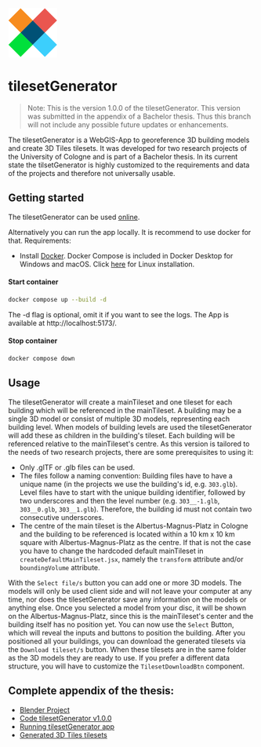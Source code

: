 <img src="./frontend/public/tileset-generator.svg" alt="tilsetGenerator" width="100"/>

# tilesetGenerator
> Note: This is the version 1.0.0 of the tilesetGenerator. This version was submitted in the appendix of a Bachelor
  thesis. Thus this branch will not include any possible future updates or enhancements.

The tilesetGenerator is a WebGIS-App to georeference 3D building models and create 3D Tiles tilesets. It was developed
for two research projects of the University of Cologne and is part of a Bachelor thesis. In its current state the
tilsetGenerator is highly customized to the requirements and data of the projects and therefore not universally usable.

## Getting started
The tilesetGenerator can be used [online](https://campusgis2.uni-koeln.de/tilesetgenerator/).

Alternatively you can run the app locally. It is recommend to use docker for that. Requirements:
- Install [Docker](https://www.docker.com/products/docker-desktop/). Docker Compose is included in Docker Desktop for
Windows and macOS. Click [here](https://github.com/docker/compose) for Linux installation.

#### Start container
```sh
docker compose up --build -d
```
The -d flag is optional, omit it if you want to see the logs.
The App is available at http://localhost:5173/.

#### Stop container
```sh
docker compose down
```

## Usage
The tilesetGenerator will create a mainTileset and one tileset for each building which will be referenced in the
mainTileset. A building may be a single 3D model or consist of multiple 3D models, representing each building level.
When models of building levels are used the tilesetGenerator will add these as children in the building's tileset. Each
building will be referenced relative to the mainTileset's centre. As this version is tailored to the needs of two
research projects, there are some prerequisites to using it:
- Only .glTF or .glb files can be used.
- The files follow a naming convention: Building files have to have a unique name (in the projects we use the building's
id, e.g. `303.glb`). Level files have to start with the unique building identifier, followed by two underscores and then
the level number (e.g. `303__-1.glb`, `303__0.glb`, `303__1.glb`). Therefore, the building id must not contain two
consecutive underscores.
- The centre of the main tileset is the Albertus-Magnus-Platz in Cologne and the building to be referenced is located
within a 10 km x 10 km square with Albertus-Magnus-Platz as the centre. If that is not the case you have to change the
hardcoded default mainTileset in `createDefaultMainTileset.jsx`, namely the `transform` attribute and/or
`boundingVolume` attribute.

With the `Select file/s` button you can add one or more 3D models. The models will only be used client side and will not
leave your computer at any time, nor does the tilesetGenerator save any information on the models or anything else.
Once you selected a model from your disc, it will be shown on the Albertus-Magnus-Platz, since this is the mainTileset's
center and the building itself has no position yet. You can now use the `Select` Button, which will reveal the inputs
and buttons to position the building. After you positioned all your buildings, you can download the generated tilesets
via the `Download tileset/s` button. When these tilesets are in the same folder as the 3D models they are ready to use.
If you prefer a different data structure, you will have to customize the `TilesetDownloadBtn` component.

## Complete appendix of the thesis:
- [Blender Project](https://github.com/ChrisClsg/tilesetGenerator/tree/3D-building)
- [Code tilesetGenerator v1.0.0](https://github.com/ChrisClsg/tilesetGenerator/tree/v1.0.0)
- [Running tilesetGenerator app](https://campusgis2.uni-koeln.de/tilesetgenerator/)
- [Generated 3D Tiles tilesets](https://github.com/ChrisClsg/tilesetGenerator/tree/tilesets)
